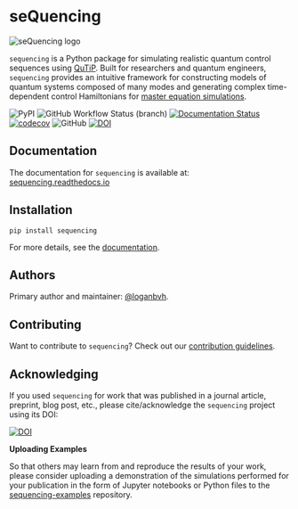 # seQuencing

![seQuencing logo](docs/source/images/sequencing-logo.svg)

``sequencing`` is a Python package for simulating realistic quantum control sequences using [QuTiP](http://qutip.org/docs/latest/index.html). Built for researchers and quantum engineers, ``sequencing`` provides an intuitive framework for constructing models of quantum systems
composed of many modes and generating complex time-dependent control Hamiltonians
for [master equation simulations](http://qutip.org/docs/latest/guide/dynamics/dynamics-master.html).

![PyPI](https://img.shields.io/pypi/v/sequencing) ![GitHub Workflow Status (branch)](https://img.shields.io/github/workflow/status/sequencing-dev/sequencing/lint-and-test/main) [![Documentation Status](https://readthedocs.org/projects/sequencing/badge/?version=latest)](https://sequencing.readthedocs.io/en/latest/?badge=latest) [![codecov](https://codecov.io/gh/sequencing-dev/sequencing/branch/main/graph/badge.svg?token=LLABAKBJ0C)](https://codecov.io/gh/sequencing-dev/sequencing) ![GitHub](https://img.shields.io/github/license/sequencing-dev/sequencing) [![DOI](https://zenodo.org/badge/334427937.svg)](https://zenodo.org/badge/latestdoi/334427937)

## Documentation

The documentation for `sequencing` is available at:
[sequencing.readthedocs.io](https://sequencing.readthedocs.io/)

## Installation

```
pip install sequencing
```

For more details, see the [documentation](https://sequencing.readthedocs.io/en/latest/installation.html).

## Authors

Primary author and maintainer: [@loganbvh](https://github.com/loganbvh/).

## Contributing

Want to contribute to `sequencing`? Check out our [contribution guidelines](CONTRIBUTING.md).

## Acknowledging

If you used `sequencing` for work that was published in a journal article, preprint, blog post, etc., please cite/acknowledge the `sequencing` project using its DOI:

[![DOI](https://zenodo.org/badge/334427937.svg)](https://zenodo.org/badge/latestdoi/334427937)

**Uploading Examples**

So that others may learn from and reproduce the results of your work, please consider uploading a demonstration of the simulations performed for your publication in the form of Jupyter notebooks or Python files to the [sequencing-examples](https://github.com/sequencing-dev/sequencing-examples) repository.